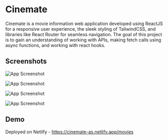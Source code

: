 # Cinemate

Cinemate is a movie information web application developed using ReactJS for a responsive user experience, the sleek styling of TailwindCSS, and libraries like React Router for seamless navigation. The goal of this project is to gain an understanding of working with APIs, making fetch calls using async functions, and working with react hooks.

## Screenshots

![App Screenshot](https://github.com/AbhishekSadhwani/Project-Readme-Resources/blob/main/Cinemate/Screenshot%202024-07-31%20192109.png)

![App Screenshot](https://github.com/AbhishekSadhwani/Project-Readme-Resources/blob/main/Cinemate/Screenshot%202024-07-31%20192120.png)

![App Screenshot](https://github.com/AbhishekSadhwani/Project-Readme-Resources/blob/main/Cinemate/Screenshot%202024-07-31%20192144.png)

![App Screenshot](https://github.com/AbhishekSadhwani/Project-Readme-Resources/blob/main/Cinemate/Screenshot%202024-07-31%20192205.png)

## Demo

Deployed on Netlify - https://cinemate-as.netlify.app/movies
